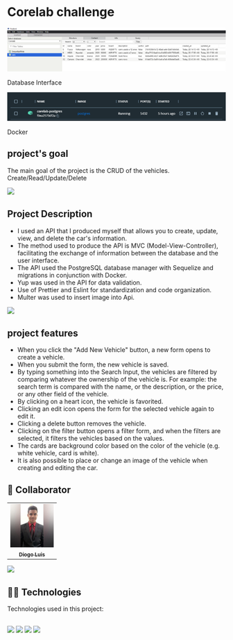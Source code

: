 <h1>Corelab challenge</h1>

<img src="./src/assets/databaseInterface.png"  width="600px" alt="Project-Video">

<p>Database Interface</p>

<img src="./src/assets/Docker.png"  width="600px" 
alt="Project-Video">

<p>Docker</p>

<h2>project's goal</h2> 

The main goal of the project is the CRUD of the vehicles. Create/Read/Update/Delete

<a href="https://www.youtube.com/watch?v=qFLhGq0060w" target="_blank"  ><img src="https://user-images.githubusercontent.com/73097560/115834477-dbab4500-a447-11eb-908a-139a6edaec5c.gif"></a>

<h2>Project Description</h2>

<ul>

<li>I used an API that I produced myself that allows you to create, update, view, and delete the car's information.</li>

<li>The method used to produce the API is MVC (Model-View-Controller), facilitating the exchange of information between the database and the user interface.</li>

<li>The API used the PostgreSQL database manager with Sequelize and migrations in conjunction with Docker.</li>

<li>Yup was used in the API for data validation.</li>

<li>Use of Prettier and Eslint for standardization and code organization.</li>


<li>Multer was used to insert image into Api.</li>

</ul>

<a href="https://www.youtube.com/watch?v=qFLhGq0060w" target="_blank"  ><img src="https://user-images.githubusercontent.com/73097560/115834477-dbab4500-a447-11eb-908a-139a6edaec5c.gif"></a>


<h2>project features</h2> 

<ul>

<li>When you click the "Add New Vehicle" button, a new form opens to create a vehicle.</li>

<li>When you submit the form, the new vehicle is saved. </li>

<li>By typing something into the Search Input, the vehicles are filtered by comparing whatever the ownership of the vehicle is. For example: the search term is compared with the name, or the description, or the price, or any other field of the vehicle.</li>

<li>By clicking on a heart icon, the vehicle is favorited. </li>

<li>Clicking an edit icon opens the form for the selected vehicle again to edit it.</li>

<li>Clicking a delete button removes the vehicle. </li>

<li>Clicking on the filter button opens a filter form, and when the filters are selected, it filters the vehicles based on the values. </li>

<li>The cards are background color based on the color of the vehicle (e.g. white vehicle, card is white).</li>

<li>It is also possible to place or change an image of the vehicle when creating and editing the car.</li>

</ul>


<h2>🤝 Collaborator </h2> 
<table>
  <tr>
    <td align="center">
      <a href="#">
      <img src="./src/assets//Perfil.jpg"  width="100px;" alt="Foto do Diogo Luis no GitHub">
      <br>
        <sub>
          <b>Diogo Luis</b>
        </sub>
      </a>
    </td>
  </tr>
</table>




<a href="https://www.youtube.com/watch?v=qFLhGq0060w" target="_blank"  ><img src="https://user-images.githubusercontent.com/73097560/115834477-dbab4500-a447-11eb-908a-139a6edaec5c.gif"></a>




<h2> 👨‍💻 Technologies </h2>

Technologies used in this project:

<br>

<img src="https://img.shields.io/badge/JavaScript-F7DF1E?style=for-the-badge&logo=javascript&logoColor=black" />
<img src="https://img.shields.io/badge/Express.js-404D59?style=for-the-badge&logo=express&logoColor=white" />
<img src="https://img.shields.io/badge/Docker-2496ED?style=for-the-badge&logo=docker&logoColor=white" />
<img src="https://img.shields.io/badge/PostgreSQL-316192?style=for-the-badge&logo=postgresql&logoColor=white" />




